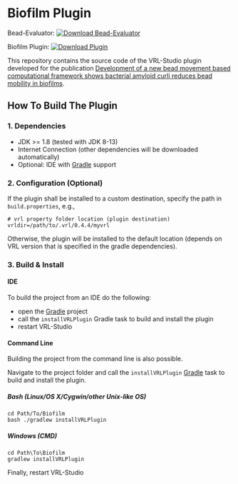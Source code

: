 # Biofilm Plugin

Bead-Evaluator: [ ![Download Bead-Evaluator](https://api.bintray.com/packages/miho/VRL/VRL-Biofilm-Plugin/images/download.svg) ](https://bintray.com/miho/VRL/download_file?file_path=edu%2Fgcsc%2Fvrl%2Fbiofilm%2Fvrl-biofilm-plugin%2F1.0%2Fvrl-projects%2Fbead-evaluator.vrlp)

Biofilm Plugin: [ ![Download Plugin](https://api.bintray.com/packages/miho/VRL/VRL-Biofilm-Plugin/images/download.svg) ](https://bintray.com/miho/VRL/VRL-Biofilm-Plugin/_latestVersion)


This repository contains the source code of the VRL-Studio plugin developed for the publication [Development of a new bead movement based computational framework shows bacterial amyloid curli reduces bead mobility in biofilms](https://jb.asm.org/content/early/2020/06/23/JB.00253-20/article-info).

## How To Build The Plugin

### 1. Dependencies

- JDK >= 1.8 (tested with JDK 8-13)
- Internet Connection (other dependencies will be downloaded automatically)
- Optional: IDE with [Gradle](http://www.gradle.org/) support


### 2. Configuration (Optional)

If the plugin shall be installed to a custom destination, specify the path in `build.properties`, e.g.,
    
    # vrl property folder location (plugin destination)
    vrldir=/path/to/.vrl/0.4.4/myvrl
    
Otherwise, the plugin will be installed to the default location (depends on VRL version that is specified in the gradle dependencies).

### 3. Build & Install

#### IDE

To build the project from an IDE do the following:

- open the  [Gradle](http://www.gradle.org/) project
- call the `installVRLPlugin` Gradle task to build and install the plugin
- restart VRL-Studio

#### Command Line

Building the project from the command line is also possible.

Navigate to the project folder and call the `installVRLPlugin` [Gradle](http://www.gradle.org/)
task to build and install the plugin.

##### Bash (Linux/OS X/Cygwin/other Unix-like OS)

    cd Path/To/Biofilm
    bash ./gradlew installVRLPlugin
    
##### Windows (CMD)

    cd Path\To\Biofilm
    gradlew installVRLPlugin

Finally, restart VRL-Studio
